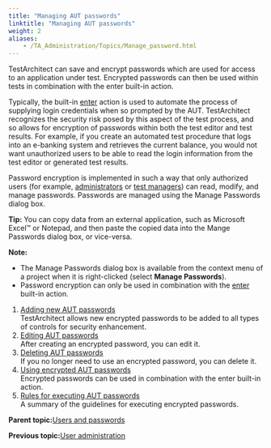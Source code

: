 ```yaml
--- 
title: "Managing AUT passwords"
linktitle: "Managing AUT passwords"
weight: 2
aliases: 
    - /TA_Administration/Topics/Manage_password.html
---
```


TestArchitect can save and encrypt passwords which are used for access to an application under test. Encrypted passwords can then be used within tests in combination with the enter built-in action.

Typically, the built-in [enter](/TA_Automation/Topics/bia_enter.html) action is used to automate the process of supplying login credentials when so prompted by the AUT. TestArchitect recognizes the security risk posed by this aspect of the test process, and so allows for encryption of passwords within both the test editor and test results. For example, if you create an automated test procedure that logs into an e-banking system and retrieves the current balance, you would not want unauthorized users to be able to read the login information from the test editor or generated test results.

Password encryption is implemented in such a way that only authorized users \(for example, [administrators](User_administration.html) or [test managers](User_administration.html)\) can read, modify, and manage passwords. Passwords are managed using the Manage Passwords dialog box.

**Tip:** You can copy data from an external application, such as Microsoft Excel™ or Notepad, and then paste the copied data into the Mange Passwords dialog box, or vice-versa.

**Note:**

-   The Manage Passwords dialog box is available from the context menu of a project when it is right-clicked \(select **Manage Passwords**\).
-   Password encryption can only be used in combination with the [enter](/TA_Automation/Topics/bia_enter.html) built-in action.

1.  [Adding new AUT passwords](/TA_Administration/Topics/Manage_password_add.html)  
TestArchitect allows new encrypted passwords to be added to all types of controls for security enhancement.
2.  [Editing AUT passwords](/TA_Administration/Topics/Manage_password_edit.html)  
After creating an encrypted password, you can edit it.
3.  [Deleting AUT passwords](/TA_Administration/Topics/Manage_password_delete.html)  
If you no longer need to use an encrypted password, you can delete it.
4.  [Using encrypted AUT passwords](/TA_Administration/Topics/Manage_password_usage.html)  
Encrypted passwords can be used in combination with the enter built-in action.
5.  [Rules for executing AUT passwords](/TA_Administration/Topics/Manage_password_graphical_summary.html)  
A summary of the guidelines for executing encrypted passwords.

**Parent topic:**[Users and passwords](/TA_Administration/Topics/adm_users_and_passwords.html)

**Previous topic:**[User administration](/TA_Administration/Topics/User_administration.html)

